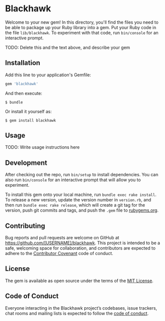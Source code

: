 # Blackhawk

Welcome to your new gem! In this directory, you'll find the files you need to be able to package up your Ruby library into a gem. Put your Ruby code in the file `lib/blackhawk`. To experiment with that code, run `bin/console` for an interactive prompt.

TODO: Delete this and the text above, and describe your gem

## Installation

Add this line to your application's Gemfile:

```ruby
gem 'blackhawk'
```

And then execute:

    $ bundle

Or install it yourself as:

    $ gem install blackhawk

## Usage

TODO: Write usage instructions here

## Development

After checking out the repo, run `bin/setup` to install dependencies. You can also run `bin/console` for an interactive prompt that will allow you to experiment.

To install this gem onto your local machine, run `bundle exec rake install`. To release a new version, update the version number in `version.rb`, and then run `bundle exec rake release`, which will create a git tag for the version, push git commits and tags, and push the `.gem` file to [rubygems.org](https://rubygems.org).

## Contributing

Bug reports and pull requests are welcome on GitHub at https://github.com/[USERNAME]/blackhawk. This project is intended to be a safe, welcoming space for collaboration, and contributors are expected to adhere to the [Contributor Covenant](http://contributor-covenant.org) code of conduct.

## License

The gem is available as open source under the terms of the [MIT License](https://opensource.org/licenses/MIT).

## Code of Conduct

Everyone interacting in the Blackhawk project’s codebases, issue trackers, chat rooms and mailing lists is expected to follow the [code of conduct](https://github.com/[USERNAME]/blackhawk/blob/master/CODE_OF_CONDUCT.md).

